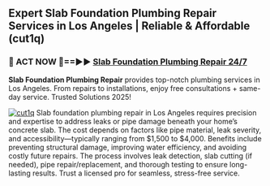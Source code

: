 ## Expert Slab Foundation Plumbing Repair Services in Los Angeles | Reliable & Affordable (cut1q)  

<h3>🚿 ACT NOW 🌟==►► <a href="https://tinyurl.com/2ne6vx2x" rel="nofollow">Slab Foundation Plumbing Repair 24/7</a></h3>

**Slab Foundation Plumbing Repair** provides top-notch plumbing services in Los Angeles. From repairs to installations, enjoy free consultations + same-day service. Trusted Solutions 2025!

[![cut1q](https://i.imgur.com/4PFF4AK.jpeg)](https://tinyurl.com/2ne6vx2x)
Slab foundation plumbing repair in Los Angeles requires precision and expertise to address leaks or pipe damage beneath your home’s concrete slab. The cost depends on factors like pipe material, leak severity, and accessibility—typically ranging from $1,500 to $4,000. Benefits include preventing structural damage, improving water efficiency, and avoiding costly future repairs. The process involves leak detection, slab cutting (if needed), pipe repair/replacement, and thorough testing to ensure long-lasting results. Trust a licensed pro for seamless, stress-free service.